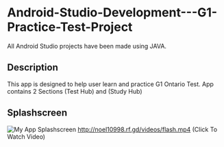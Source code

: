 # Android-Studio-Development---G1-Practice-Test-Project
All Android Studio projects have been made using JAVA. 

## Description 
This app is designed to help user learn and practice G1 Ontario Test. 
App contains 2 Sections (Test Hub) and (Study Hub)

## Splashscreen
![My App Splashscreen](http://noel10998.rf.gd/videos/gif_splash.gif)
http://noel10998.rf.gd/videos/flash.mp4 (Click To Watch Video)
